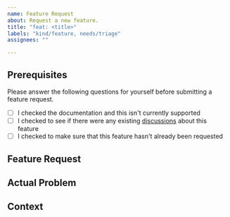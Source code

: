 ```yaml
---
name: Feature Request
about: Request a new feature.
title: "feat: <title>"
labels: "kind/feature, needs/triage"
assignees: ""

---
```


<!--
Thank you for taking the time to fill out this feature request.

Please fill out as much of the detail as you can so we can understand your needs as soon as possible.
-->

## Prerequisites

Please answer the following questions for yourself before submitting a feature request.

- [ ] I checked the documentation and this isn't currently supported
- [ ] I checked to see if there were any existing [discussions](https://github.com/LexisNexis-RBA/rsg-kubernetes/discussions) about this feature
- [ ] I checked to make sure that this feature hasn't already been requested

## Feature Request
<!--
What do you want us to build?
-->

## Actual Problem
<!--
What problem are you trying to solve?
-->

## Context
<!--
Please provide us with any additional context which you think might be useful.
-->
